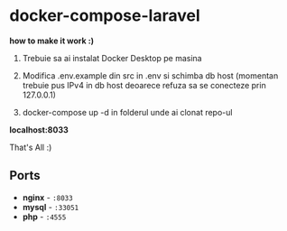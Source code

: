 # docker-compose-laravel

**how to make it work :)**

1. Trebuie sa ai instalat Docker Desktop pe masina

2. Modifica .env.example din src in .env si schimba db host
(momentan trebuie pus IPv4 in db host deoarece refuza sa se conecteze prin 127.0.0.1)

2. docker-compose up -d in folderul unde ai clonat repo-ul


**localhost:8033**


That's All :)

## Ports

- **nginx** - `:8033`
- **mysql** - `:33051`
- **php** - `:4555`

